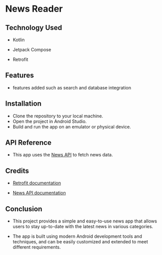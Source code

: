 # News Reader

## Technology Used
- Kotlin

- Jetpack Compose

- Retrofit

## Features 

- features added such as search and database integration

## Installation
- Clone the repository to your local machine.
- Open the project in Android Studio.
- Build and run the app on an emulator or physical device.

## API Reference
- This app uses the [News API](https://newsapi.org/) to fetch news data.

## Credits
- [Retrofit documentation](https://square.github.io/retrofit/)

- [News API documentation](https://newsapi.org/docs)

## Conclusion
- This project provides a simple and easy-to-use news app that allows users to stay up-to-date with the latest news in various categories. 

- The app is built using modern Android development tools and techniques, and can be easily customized and extended to meet different requirements.
